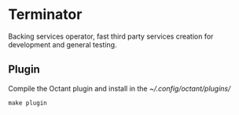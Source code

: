 Terminator
==========

Backing services operator, fast third party services creation for development and
general testing.

## Plugin

Compile the Octant plugin and install in the *~/.config/octant/plugins/*
```
make plugin
```